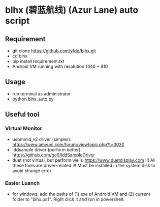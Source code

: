 # blhx (碧蓝航线) (Azur Lane) auto script
## Requirement
- git clone https://github.com/yfde/blhx.git
- cd blhx
- pip install requirement.txt
- Android VM running with resolution 1440 * 810
## Usage
- run terminal as administrator
- python blhx_auto.py
## Useful tool
### Virtual Monitor
- usbmmid_v2 driver (simpler): https://www.amyuni.com/forum/viewtopic.php?t=3030
- iddsample driver (perform better): https://github.com/ge9/IddSampleDriver
- duet (not virtual, but perform well): https://www.duetdisplay.com
!!! All these tools are driver-related
!!! Must be installed in the system disk to avoid strange error
### Easier Luanch
- for windows, add the paths of (1) exe of Android VM and (2) current folder to "blhx.ps1". Right click it and run in powershell.
